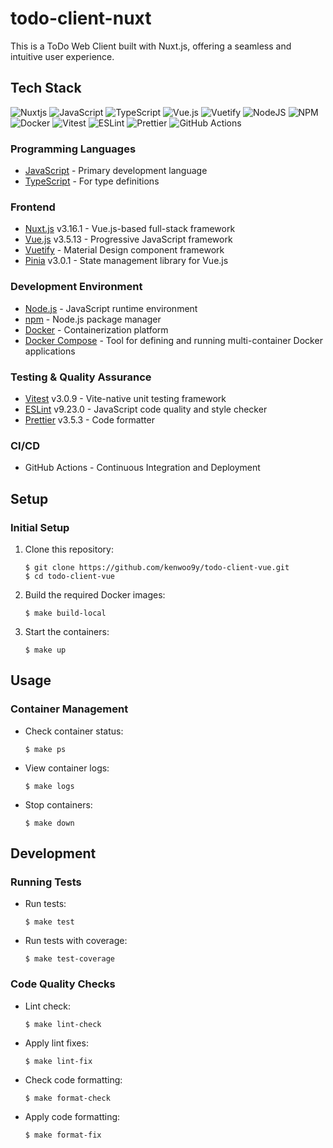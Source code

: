 # todo-client-nuxt

This is a ToDo Web Client built with Nuxt.js, offering a seamless and intuitive user experience.

## Tech Stack

![Nuxtjs](https://img.shields.io/badge/Nuxt-002E3B?style=for-the-badge&logo=nuxtdotjs&logoColor=#00DC82)
![JavaScript](https://img.shields.io/badge/javascript-%23323330.svg?style=for-the-badge&logo=javascript&logoColor=%23F7DF1E)
![TypeScript](https://img.shields.io/badge/typescript-%23007ACC.svg?style=for-the-badge&logo=typescript&logoColor=white)
![Vue.js](https://img.shields.io/badge/vuejs-%2335495e.svg?style=for-the-badge&logo=vuedotjs&logoColor=%234FC08D)
![Vuetify](https://img.shields.io/badge/Vuetify-1867C0?style=for-the-badge&logo=vuetify&logoColor=AEDDFF)
![NodeJS](https://img.shields.io/badge/node.js-6DA55F?style=for-the-badge&logo=node.js&logoColor=white)
![NPM](https://img.shields.io/badge/NPM-%23CB3837.svg?style=for-the-badge&logo=npm&logoColor=white)
![Docker](https://img.shields.io/badge/docker-%230db7ed.svg?style=for-the-badge&logo=docker&logoColor=white)
![Vitest](https://img.shields.io/badge/-Vitest-252529?style=for-the-badge&logo=vitest&logoColor=FCC72B)
![ESLint](https://img.shields.io/badge/ESLint-4B3263?style=for-the-badge&logo=eslint&logoColor=white)
![Prettier](https://img.shields.io/badge/prettier-%23F7B93E.svg?style=for-the-badge&logo=prettier&logoColor=black)
![GitHub Actions](https://img.shields.io/badge/github%20actions-%232671E5.svg?style=for-the-badge&logo=githubactions&logoColor=white)

### Programming Languages
- [JavaScript](https://developer.mozilla.org/en/docs/Web/JavaScript) - Primary development language
- [TypeScript](https://www.typescriptlang.org/) - For type definitions

### Frontend
- [Nuxt.js](https://nuxt.com/) v3.16.1 - Vue.js-based full-stack framework
- [Vue.js](https://vuejs.org/) v3.5.13 - Progressive JavaScript framework
- [Vuetify](https://vuetifyjs.com/) - Material Design component framework
- [Pinia](https://pinia.vuejs.org/) v3.0.1 - State management library for Vue.js

### Development Environment
- [Node.js](https://nodejs.org/) - JavaScript runtime environment
- [npm](https://www.npmjs.com/) - Node.js package manager
- [Docker](https://www.docker.com/) - Containerization platform
- [Docker Compose](https://docs.docker.com/compose/) - Tool for defining and running multi-container Docker applications

### Testing & Quality Assurance
- [Vitest](https://vitest.dev/) v3.0.9 - Vite-native unit testing framework
- [ESLint](https://eslint.org/) v9.23.0 - JavaScript code quality and style checker
- [Prettier](https://prettier.io/) v3.5.3 - Code formatter

### CI/CD
- GitHub Actions - Continuous Integration and Deployment


## Setup
### Initial Setup
1. Clone this repository:
    ```
    $ git clone https://github.com/kenwoo9y/todo-client-vue.git
    $ cd todo-client-vue
    ```

2. Build the required Docker images:
    ```
    $ make build-local
    ```

3. Start the containers:
    ```
    $ make up
    ```

## Usage
### Container Management
- Check container status:
    ```
    $ make ps
    ```
- View container logs:
    ```
    $ make logs
    ```
- Stop containers:
    ```
    $ make down
    ```

## Development
### Running Tests
- Run tests:
    ```
    $ make test
    ```
- Run tests with coverage:
    ```
    $ make test-coverage
    ```

### Code Quality Checks
- Lint check:
    ```
    $ make lint-check
    ```
- Apply lint fixes:
    ```
    $ make lint-fix
    ```
- Check code formatting:
    ```
    $ make format-check
    ```
- Apply code formatting:
    ```
    $ make format-fix
    ```